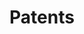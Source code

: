 ---
title: Patents
order: 1
img:
publications:
  - date: 2019-01-03
    img: 
    title: "Method of Calibrating a Mobile Manipulator"
    authors: Jonathan Kelly, Oliver Limoyo, <b> Trevor Ablett </b>
    venue: "US Patent No. WO/2019/165561"
    doi: https://patentscope.wipo.int/search/en/detail.jsf?docId=WO2019165561
    links:
  - date: 2017-04-20
    img: 
    title: "Vision-based system for navigating a robot through an indoor space"
    authors: Robert Peters, Chanh Vy Tran, <b>Trevor Louis Ablett</b>, Lucas James Lepore, Matthew James Sergenese
    venue: "US Patent App. 14/886,698, 2017"
    doi: https://patents.google.com/patent/US20170108874A1/en
    links:
---